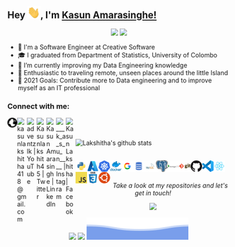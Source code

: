 ## Hey <img src="https://github.com/lakshitha94/lakshitha94/blob/master/required_files/Hi.gif" width="29px" />, I'm [Kasun Amarasinghe!][website]

<p align="center">
  <img src="https://img.shields.io/badge/Degree-Applied%20Statistics-blue" />
  <img src="https://img.shields.io/badge/Lives-Sri%20Lanka-blue" />
</p>


- 🔭 I'm a Software Engineer at Creative Software
- 🎓 I graduated from Department of Statistics, University of Colombo 
- 🌱 I’m currently improving my Data Engineering knowledge
- 👯 Enthusiastic to traveling remote, unseen places around the little Island
- 🥅 2021 Goals: Contribute more to Data engineering and to improve myself as an IT professional

### Connect with me:

[<img align="left" alt="kasunlakshitha.me" width="22px" src="https://raw.githubusercontent.com/iconic/open-iconic/master/svg/globe.svg" />][website]
[<img align="left" alt="kasunlakshitha418@gmail.com" width="22px" src="https://cdn.jsdelivr.net/npm/simple-icons@v3/icons/gmail.svg" />][gmail]
[<img align="left" alt="adventzlk | YouTube" width="22px" src="https://cdn.jsdelivr.net/npm/simple-icons@v3/icons/youtube.svg" />][youtube]
[<img align="left" alt="Kasunlakshith45 | Twitter" width="22px" src="https://cdn.jsdelivr.net/npm/simple-icons@v3/icons/twitter.svg" />][twitter]
[<img align="left" alt="Kasun Amarasinghe | LinkedIn" width="22px" src="https://cdn.jsdelivr.net/npm/simple-icons@v3/icons/linkedin.svg" />][linkedin]
[<img align="left" alt="___k_a_s_u_n____ | Instagram" width="22px" src="https://cdn.jsdelivr.net/npm/simple-icons@v3/icons/instagram.svg" />][instagram]
[<img align="left" alt="Kasun Lakshitha | Facebook" width="22px" src="https://cdn.jsdelivr.net/npm/simple-icons@v3/icons/facebook.svg" />][facebook]


<br />
<br />

![Lakshitha's github stats](https://github-readme-stats-sigma-five.vercel.app/api?username=lakshitha94&count_private=true&show_icons=true&theme=radical&hide_rank=false)
<br />
<br />

<!-- ### Now Playing 🎧
[![Spotify](https://github-readme-remake.vercel.app/api/spotify)](https://open.spotify.com/user/31qxho7cgg3rlr7i3av3oxdkxezm)
<br/>
<br />
### Languages and Tools: -->

[<img align="left" alt="Python" width="26px" src="https://raw.githubusercontent.com/github/explore/361e2821e2dea67711cde99c9c40ed357061cf27/topics/python/python.png" />][python]

[<img align="left" alt="Azure" width="26px" src="https://raw.githubusercontent.com/github/explore/361e2821e2dea67711cde99c9c40ed357061cf27/topics/azure/azure.png" />][azure]
[<img align="left" alt="kubernetes" width="26px" src="https://raw.githubusercontent.com/github/explore/78df643247d429f6cc873026c0622819ad797942/topics/kubernetes/kubernetes.png" />][k8s]
[<img align="left" alt="docker" width="26px" src="https://raw.githubusercontent.com/github/explore/78df643247d429f6cc873026c0622819ad797942/topics/docker/docker.png" />][docker]
[<img align="left" alt="gcp" width="26px" src="https://raw.githubusercontent.com/github/explore/80688e429a7d4ef2fca1e82350fe8e3517d3494d/topics/google/google.png" />][gcp]


[<img align="left" alt="SQL" width="26px" src="https://raw.githubusercontent.com/github/explore/80688e429a7d4ef2fca1e82350fe8e3517d3494d/topics/sql/sql.png" />][sql]
[<img align="left" alt="MySQL" width="26px" src="https://raw.githubusercontent.com/github/explore/80688e429a7d4ef2fca1e82350fe8e3517d3494d/topics/mysql/mysql.png" />][mysql]
[<img align="left" alt="PostgreSQL" width="26px" src="https://raw.githubusercontent.com/github/explore/78df643247d429f6cc873026c0622819ad797942/topics/postgresql/postgresql.png" />][postgresql]
[<img align="left" alt="Mongodb" width="26px" src="https://raw.githubusercontent.com/github/explore/78df643247d429f6cc873026c0622819ad797942/topics/mongodb/mongodb.png" />][mongodb]



[<img align="left" alt="Git" width="26px" src="https://raw.githubusercontent.com/github/explore/80688e429a7d4ef2fca1e82350fe8e3517d3494d/topics/git/git.png" />][git]
[<img align="left" alt="GitHub" width="26px" src="https://raw.githubusercontent.com/github/explore/78df643247d429f6cc873026c0622819ad797942/topics/github/github.png" />][github]
[<img align="left" alt="Visual Studio Code" width="26px" src="https://raw.githubusercontent.com/github/explore/80688e429a7d4ef2fca1e82350fe8e3517d3494d/topics/visual-studio-code/visual-studio-code.png" />][vscode]


[<img align="left" alt="React" width="26px" src="https://raw.githubusercontent.com/github/explore/80688e429a7d4ef2fca1e82350fe8e3517d3494d/topics/react/react.png" />][react]
[<img align="left" alt="JavaScript" width="26px" src="https://raw.githubusercontent.com/github/explore/80688e429a7d4ef2fca1e82350fe8e3517d3494d/topics/javascript/javascript.png" />][js]
[<img align="left" alt="CSS3" width="26px" src="https://raw.githubusercontent.com/github/explore/80688e429a7d4ef2fca1e82350fe8e3517d3494d/topics/css/css.png" />][css]
[<img align="left" alt="Ubuntu" width="26px" src="https://raw.githubusercontent.com/github/explore/78df643247d429f6cc873026c0622819ad797942/topics/ubuntu/ubuntu.png" />][ubuntu]

<br />
<br />


<p align="center">
 <i>Take a look at my repositories and let's get in touch!</i>
<p  align="center">
<img src="https://visitor-badge.laobi.icu/badge?page_id=lakshitha94"/>       
</p>
</p>

<p  align="center">
<img src="https://img.shields.io/twitter/follow/Kasunlakshith45?style=social" />
<img src="https://img.shields.io/youtube/channel/views/UCjTpbSJvro2FCS6EopX5snQ?style=social" />
<img src=https://github.com/lakshitha94/lakshitha94/blob/master/required_files/bottom_header.svg />
</p>



[facebook]: https://www.facebook.com/kasun418/  
[website]: https://lakshitha94.github.io/
[gmail]: mailto:kasunlakshitha418@gmail.com
[twitter]: https://twitter.com/Kasunlakshith45/
[youtube]: https://www.youtube.com/channel/UCjTpbSJvro2FCS6EopX5snQ
[instagram]: https://www.instagram.com/___k_a_s_u_n____/
[linkedin]: https://www.linkedin.com/in/kasun-lakshitha-07103b13b/
[vscode]: https://code.visualstudio.com/
[python]: https://www.python.org/
[azure]: https://azure.microsoft.com/en-us/
[js]: https://www.javascript.com/
[css]: https://www.codecademy.com/learn/learn-css
[react]: https://reactjs.org/
[git]: https://git-scm.com/
[github]: https://github.com/
[gcp]: https://cloud.google.com/
[postgresql]: https://www.postgresql.org/
[k8s]: https://kubernetes.io/
[docker]: https://www.docker.com/
[ubuntu]: https://ubuntu.com/
[mongodb]: https://www.mongodb.com/
[sql]: https://www.w3schools.com/sql/
[mysql]: https://www.mysql.com/
